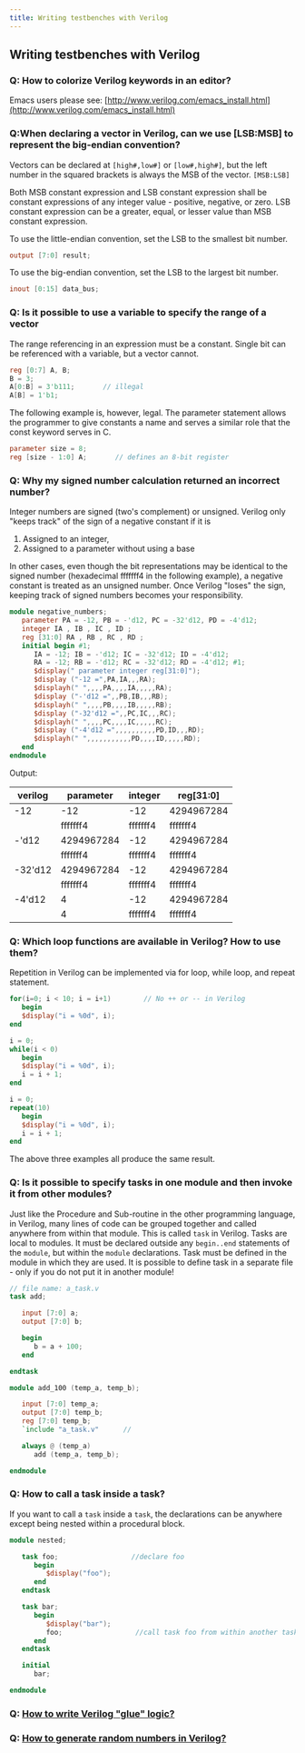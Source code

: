 ```yaml
---
title: Writing testbenches with Verilog
---
```

## Writing testbenches with Verilog

### Q: How to colorize Verilog keywords in an editor?

Emacs users please see: [http://www.verilog.com/emacs_install.html](http://www.verilog.com/emacs_install.html)

### Q:When declaring a vector in Verilog, can we use [LSB:MSB] to represent the big-endian convention?

Vectors can be declared at `[high#,low#]` or `[low#,high#]`, but the left number in the squared brackets is always the MSB of the vector. `[MSB:LSB]`

Both MSB constant expression and LSB constant expression shall be constant expressions of any integer value - positive, negative, or zero. LSB constant expression can be a greater, equal, or lesser value than MSB constant expression.

To use the little-endian convention, set the LSB to the smallest bit number.

```verilog
output [7:0] result;
```

To use the big-endian convention, set the LSB to the largest bit number.

```verilog
inout [0:15] data_bus;
```

### Q: Is it possible to use a variable to specify the range of a vector

The range referencing in an expression must be a constant. Single bit can be referenced with a variable, but a vector cannot.

```verilog
reg [0:7] A, B;
B = 3;
A[0:B] = 3'b111;       // illegal
A[B] = 1'b1;
```

The following example is, however, legal. The parameter statement allows the programmer to give constants a name and serves a similar role that the const keyword serves in C.

```verilog
parameter size = 8;
reg [size - 1:0] A;       // defines an 8-bit register
```

### Q: Why my signed number calculation returned an incorrect number?

Integer numbers are signed (two's complement) or unsigned. Verilog only "keeps track" of the sign of a negative constant if it is 

1. Assigned to an integer,
2. Assigned to a parameter without using a base

In other cases, even though the bit representations may be identical to the signed number (hexadecimal fffffff4 in the following example), a negative constant is treated as an unsigned number. Once Verilog "loses" the sign, keeping track of signed numbers becomes your responsibility.

```verilog
module negative_numbers;
   parameter PA = -12, PB = -'d12, PC = -32'd12, PD = -4'd12;
   integer IA , IB , IC , ID ;
   reg [31:0] RA , RB , RC , RD ;
   initial begin #1;
      IA = -12; IB = -'d12; IC = -32'd12; ID = -4'd12;
      RA = -12; RB = -'d12; RC = -32'd12; RD = -4'd12; #1;
      $display(" parameter integer reg[31:0]");
      $display ("-12 =",PA,IA,,,RA);
      $displayh(" ",,,,PA,,,,IA,,,,,RA);
      $display ("-'d12 =",,PB,IB,,,RB);
      $displayh(" ",,,,PB,,,,IB,,,,,RB);
      $display ("-32'd12 =",,PC,IC,,,RC);
      $displayh(" ",,,,PC,,,,IC,,,,,RC);
      $display ("-4'd12 =",,,,,,,,,,PD,ID,,,RD);
      $displayh(" ",,,,,,,,,,,PD,,,,ID,,,,,RD);
   end
endmodule
```

Output:

| verilog | parameter | integer | reg[31:0] |
|-|-----------|---------|-----------|
| -12 | -12 | -12 | 4294967284 |
| | fffffff4 | fffffff4 | fffffff4 |
| -'d12 | 4294967284 | -12 | 4294967284 |
| | fffffff4 | fffffff4 | fffffff4 |
| -32'd12 | 4294967284 | -12 | 4294967284 |
| | fffffff4 | fffffff4 | fffffff4 |
| -4'd12 | 4 | -12 | 4294967284 |
| | 4 | fffffff4 | fffffff4 |
   

### Q: Which loop functions are available in Verilog? How to use them?

Repetition in Verilog can be implemented via for loop, while loop, and repeat statement.

```verilog
for(i=0; i < 10; i = i+1)        // No ++ or -- in Verilog
   begin
   $display("i = %0d", i);
end
```

```verilog
i = 0;
while(i < 0)
   begin
   $display("i = %0d", i);
   i = i + 1;
end
```

```verilog
i = 0;
repeat(10)
   begin
   $display("i = %0d", i);
   i = i + 1;
end
```

The above three examples all produce the same result.


### Q: Is it possible to specify tasks in one module and then invoke it from other modules?

Just like the Procedure and Sub-routine in the other programming language, in Verilog, many lines of code can be grouped together and called anywhere from within that module. This is called `task` in Verilog. Tasks are local to modules. It must be declared outside any `begin..end` statements of the `module`, but within the `module` declarations. Task must be defined in the module in which they are used. It is possible to define task in a separate file - only if you do not put it in another module!

```verilog
// file name: a_task.v
task add;

   input [7:0] a;
   output [7:0] b;

   begin
      b = a + 100;
   end

endtask
```

```verilog
module add_100 (temp_a, temp_b);

   input [7:0] temp_a;
   output [7:0] temp_b;
   reg [7:0] temp_b;
   `include "a_task.v"      //

   always @ (temp_a)
      add (temp_a, temp_b);

endmodule
```
 

### Q: How to call a task inside a task?

If you want to call a `task` inside a `task`, the declarations can be anywhere except being nested within a procedural block.

```verilog
module nested;

   task foo;                  //declare foo
      begin
         $display("foo");
      end
   endtask

   task bar;
      begin
         $display("bar");
         foo;                  //call task foo from within another task
      end
   endtask

   initial
      bar;

endmodule
```

### Q: [How to write Verilog "glue" logic?](glue)

### Q: [How to generate random numbers in Verilog?](random)

 

